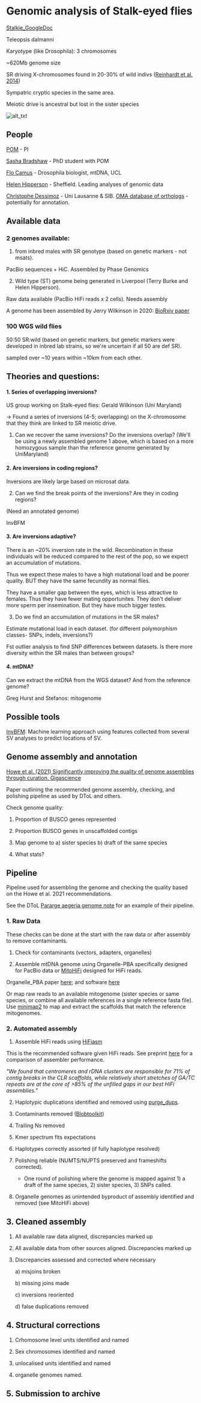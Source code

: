 # Genomic analysis of Stalk-eyed flies 

[Stalkie_GoogleDoc](https://docs.google.com/document/d/1TT5HuJuPho5OCNKg7C28hcHOtwxHuN2BFG5LlgKJFnE/edit)

Teleopsis dalmanni

Karyotype (like Drosophila): 3 chromosomes

~620Mb genome size

SR driving X-chromosomes found in 20-30% of wild indivs ([Reinhardt et al. 2014](https://journals.plos.org/plosgenetics/article?id=10.1371/journal.pgen.1004362))

Sympatric cryptic species in the same area. 


Meiotic drive is ancestral but lost in the sister species

![alt_txt][Fig1]

[Fig1]:https://user-images.githubusercontent.com/12142475/136238893-1272665f-85ba-4eab-82ef-0924ef1b529b.png


## People 

[POM](https://www.ucl.ac.uk/biosciences/people/andrew-pomiankowski) - PI

[Sasha Bradshaw](https://london-nerc-dtp.org/profile/bradshaws/) - PhD student with POM

[Flo Camus](http://www.homepages.ucl.ac.uk/~ucbtmre/Labsite/Flo.html) - Drosophila biologist, mtDNA, UCL

[Helen Hipperson](https://www.sheffield.ac.uk/biosciences/people/academic-staff/helen-hipperson) - Sheffield. Leading analyses of genomic data

[Christophe Dessimoz](https://lab.dessimoz.org/people/christophe-dessimoz) - Uni Lausanne & SIB. [OMA database of orthologs](https://omabrowser.org/oma/about/) - potentially for annotation. 


## Available data

### 2 genomes available: 

1) from inbred males with SR genotype (based on genetic markers - not msats). 

PacBio sequences + HiC. Assembled by Phase Genomics

2) Wild type (ST) genome being generated in Liverpool (Terry Burke and Helen Hipperson). 

Raw data available (PacBio HiFi reads x 2 cells). Needs assembly


A genome has been assembled by Jerry Wilkinson in 2020: [BioRxiv paper](https://www.biorxiv.org/content/10.1101/2020.09.23.310227v1.full)


### 100 WGS wild flies

50:50 SR:wild (based on genetic markers, but genetic markers were developed in inbred lab strains, so we're uncertain if all 50 are def SR). 

sampled over ~10 years within ~10km from each other. 


## Theories and questions: 

#### 1. Series of overlapping inversions?

US group working on Stalk-eyed flies: Gerald Wilkinson (Uni Maryland) 

-> Found a series of inversions (4-5; overlapping) on the X-chromosome that they think are linked to SR meiotic drive. 

1) Can we recover the same inversions? Do the inversions overlap?  (We'll be using a newly assembled genome 1 above, which is based on a more homozygous sample than the reference genome generated by UniMaryland)


#### 2. Are inversions in coding regions?

Inversions are likely large based on microsat data. 

2) Can we find the break points of the inversions? Are they in coding regions? 

(Need an annotated genome)

InvBFM


#### 3. Are inversions adaptive? 

There is an ~20% inversion rate in the wild. Recombination in these individuals will be reduced compared to the rest of the pop, so we expect an accumulation of mutations. 

Thus we expect these males to have a high mutational load and be poorer quality. BUT they have the same fecundity as normal flies. 

They have a smaller gap between the eyes, which is less attractive to females. Thus they have fewer mating opportunites. They don't deliver more sperm per insemination. But they have much bigger testes. 


3) Do we find an accumulation of mutations in the SR males? 

Estimate mutational load in each dataset. (for different polymorphism classes- SNPs, indels, inversions?)

Fst outlier analysis to find SNP differences between datasets. Is there more diversity within the SR males than between groups? 



#### 4. mtDNA?

Can we extract the mtDNA from the WGS dataset? And from the reference genome? 

Greg Hurst and Stefanos: mitogenome



## Possible tools

[InvBFM](https://bmcgenomics.biomedcentral.com/articles/10.1186/s12864-020-6585-1): Machine learning approach using features collected from several SV analyses to predict locations of SV. 


## Genome assembly and annotation

[Howe et al. (2021) Significantly improving the quality of genome assemblies through curation. Gigascience](https://academic.oup.com/gigascience/article/10/1/giaa153/6072294?login=true)

Paper outlining the recommended genome assembly, checking, and polishing pipeline as used by DToL and others. 


Check genome quality: 

1) Proportion of BUSCO genes represented

2) Proportion BUSCO genes in unscaffolded contigs

3) Map genome to a) sister species b) draft of the same species

4) What stats? 



## Pipeline

Pipeline used for assembling the genome and checking the quality based on the Howe et al. 2021 recommendations. 

See the DToL [Pararge aegeria genome note](https://d212y8ha88k086.cloudfront.net/manuscripts/19102/f440c634-7f02-4e43-a5aa-febe4b9336f7_17278_-_jonathan_threlfall.pdf?doi=10.12688/wellcomeopenres.17278.1&numberOfBrowsableCollections=9&numberOfBrowsableInstitutionalCollections=0&numberOfBrowsableGateways=14) for an example of their pipeline. 

### 1. Raw Data 

These checks can be done at the start with the raw data or after assembly to remove contaminants.

1. Check for contaminants (vectors, adapters, organelles)

2. Assemble mtDNA genome using Organelle-PBA specifically designed for PacBio data or [MitoHiFi](https://github.com/marcelauliano/MitoHiFi) designed for HiFi reads. 

Organelle_PBA paper [here](https://www.ncbi.nlm.nih.gov/pmc/articles/PMC5219736/); and software [here](https://github.com/aubombarely/Organelle_PBA) 

Or map raw reads to an available mitogenome (sister species or same species, or combine all available references in a single reference fasta file). Use [minimap2](https://github.com/lh3/minimap2) to map and extract the scaffolds that match the reference mitogenomes. 

### 2. Automated assembly


1. Assemble HiFi reads using [HiFiasm](https://github.com/chhylp123/hifiasm#limit)

This is the recommended software given HiFi reads. See preprint [here](https://www.biorxiv.org/content/10.1101/2022.02.15.480579v2) for a comparison of assembler performance. 

*"We found that centromeres and rDNA clusters are responsible for 71% of contig breaks in the CLR scaffolds, while relatively short stretches of GA/TC repeats are at the core of >85% of the unfilled gaps in our best HiFi assemblies."*

2. Haplotypic duplications identified and removed using [purge_dups](https://github.com/dfguan/purge_dups). 

3. Contaminants removed ([Blobtoolkit](https://github.com/blobtoolkit/blobtoolkit))

4. Trailing Ns removed 

5. Kmer spectrum fits expectations 

6. Haplotypes correctly assorted (if fully haplotype resolved) 

7. Polishing reliable (NUMTS/NUPTS preserved and frameshifts corrected). 

    - One round of polishing where the genome is mapped against 1) a draft of the same species, 2) sister species, 3) SNPs called. 

8. Organelle genomes as unintended byproduct of assembly identified and removed (see MitoHiFi above)

## 3. Cleaned assembly

1. All available raw data aligned, discrepancies marked up

2. All available data from other sources aligned. Discrepancies marked up

3. Discrepancies assessed and corrected where necessary

    a) misjoins broken
    
    b) missing joins made
    
    c) inversions reoriented
    
    d) false duplications removed
    
    
## 4. Structural corrections

1. Crhomosome level units identified and named

2. Sex chromosomes identified and named

3. unlocalised units identified and named

4. organelle genomes named. 

## 5. Submission to archive
